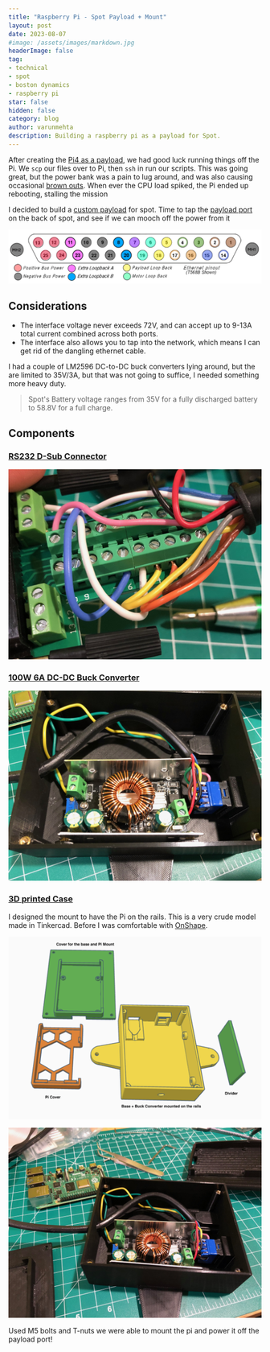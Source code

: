```yaml
---
title: "Raspberry Pi - Spot Payload + Mount"
layout: post
date: 2023-08-07
#image: /assets/images/markdown.jpg
headerImage: false
tag:
- technical
- spot
- boston dynamics
- raspberry pi
star: false
hidden: false
category: blog
author: varunmehta
description: Building a raspberry pi as a payload for Spot.
---
```


After creating the [Pi4 as a payload](/spot-rapsberry-pi-payload), we had good luck running things off the Pi. We `scp` our files over to Pi, then `ssh` in run our scripts. This was going great, but the power bank was a pain to lug around, and was also causing occasional [brown outs](https://en.wikipedia.org/wiki/Brownout_(electricity)). When ever the CPU load spiked, the Pi ended up rebooting, stalling the mission

I decided to build a [custom payload](https://dev.bostondynamics.com/docs/payload/readme) for spot. Time to tap the [payload port](https://dev.bostondynamics.com/docs/payload/robot_electrical_interface.html) on the back of spot, and see if we can mooch off the power from it

![Electrical Interface](/assets/images/posts/spot/spot_electrical_interface.png)

## Considerations 
 * The interface voltage never exceeds 72V, and can accept up to 9-13A total current combined across both ports.
 * The interface also allows you to tap into the network, which means I can get rid of the dangling ethernet cable. 

I had a couple of LM2596 DC-to-DC buck converters lying around, but the are limited to 35V/3A, but that was not going to suffice, I needed something more heavy duty.
 > Spot's Battery voltage ranges from 35V for a fully discharged battery to 58.8V for a full charge.

## Components

### [RS232 D-Sub Connector](https://www.amazon.com/dp/B09CPBRTKZ)

![D-Sub](/assets/images/posts/spot/IMG_1959.jpeg)

### [100W 6A DC-DC Buck Converter](https://www.amazon.com/dp/B09FNBSZTR)

![Buck Converter](/assets/images/posts/spot/IMG_1960.jpeg)

### [3D printed Case](https://www.tinkercad.com/things/3wuU3eND38z-spot-pi-peripheral-box-v4-direct-wire)
I designed the mount to have the Pi on the rails. This is a very crude model made in Tinkercad. Before I was comfortable with [OnShape](https://onshape.com/).

![Pi Mount](/assets/images/posts/spot/pi-mount.png)

![3D Printed](/assets/images/posts/spot/IMG_1961.jpeg)

Used M5 bolts and T-nuts we were able to mount the pi and power it off the payload port! 